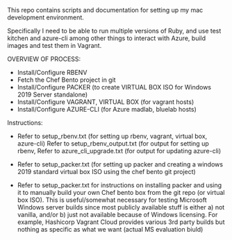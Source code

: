 This repo contains scripts and documentation for setting up my mac development environment.

Specifically I need to be able to run multiple versions of Ruby, and use test kitchen and azure-cli among other things to interact with Azure, build images and test them in Vagrant.

OVERVIEW OF PROCESS:
- Install/Configure RBENV
- Fetch the Chef Bento project in git
- Install/Configure PACKER (to create VIRTUAL BOX ISO for Windows 2019 Server standalone)
- Install/Configure VAGRANT, VIRTUAL BOX (for vagrant hosts)
- Install/Configure AZURE-CLI (for Azure madlab, bluelab hosts)

Instructions:
- Refer to setup_rbenv.txt (for setting up rbenv, vagrant, virtual box, azure-cli)
  Refer to setup_rbenv_output.txt (for output for setting up rbenv,
  Refer to azure_cli_upgrade.txt (for output for updating azure-cli)

- Refer to setup_packer.txt (for setting up packer and creating a windows 2019 standard virtual box ISO using the chef bento git project)
- Refer to setup_packer.txt for instructions on installing packer and using it to manually build your own Chef bento box from the git repo (or virtual box ISO). This is useful/somewhat necessary
  for testing Microsoft Windows server builds since most publicly available stuff is either a) not vanilla, and/or b) just not available because of Windows licensing.  For example,
  Hashicorp Vagrant Cloud provides various 3rd party builds but nothing as specific as what we want (actual MS evaluation biuld)



